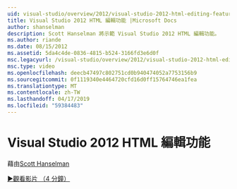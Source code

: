 ```yaml
---
uid: visual-studio/overview/2012/visual-studio-2012-html-editing-features
title: Visual Studio 2012 HTML 編輯功能 |Microsoft Docs
author: shanselman
description: Scott Hanselman 將示範 Visual Studio 2012 HTML 編輯功能。
ms.author: riande
ms.date: 08/15/2012
ms.assetid: 5da4c4de-0836-4815-b524-3166fd3e6d0f
msc.legacyurl: /visual-studio/overview/2012/visual-studio-2012-html-editing-features
msc.type: video
ms.openlocfilehash: deecb47497c802751cd0b940474052a7753156b9
ms.sourcegitcommit: 0f1119340e4464720cfd16d0ff15764746ea1fea
ms.translationtype: MT
ms.contentlocale: zh-TW
ms.lasthandoff: 04/17/2019
ms.locfileid: "59384483"
---
```

# <a name="visual-studio-2012-html-editing-features"></a>Visual Studio 2012 HTML 編輯功能

藉由[Scott Hanselman](https://github.com/shanselman)

[&#9654;觀看影片 （4 分鐘）](https://channel9.msdn.com/Blogs/ASP-NET-Site-Videos/visual-studio-2012-html-editing-features)
